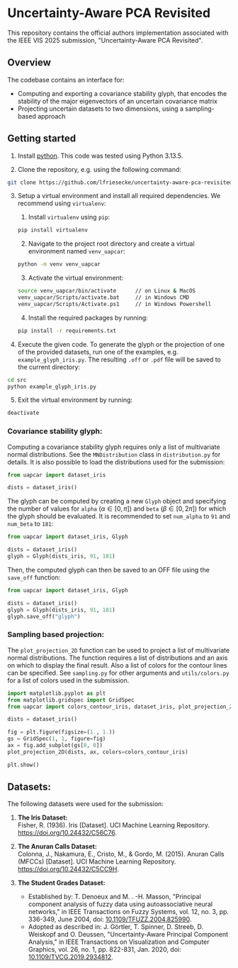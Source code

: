 # Uncertainty-Aware PCA Revisited

This repository contains the official authors implementation associated with the IEEE VIS 2025 submission, "Uncertainty-Aware PCA Revisited".


## Overview

The codebase contains an interface for:
- Computing and exporting a covariance stability glyph, that encodes the stability of the major eigenvectors of an uncertain covariance matrix
- Projecting uncertain datasets to two dimensions, using a sampling-based approach


## Getting started

1. Install [python](https://www.python.org/downloads/). This code was tested using Python 3.13.5.

2. Clone the repository, e.g. using the following command:

```bash
git clone https://github.com/lfriesecke/uncertainty-aware-pca-revisited.git
```

3. Setup a virtual environment and install all required dependencies. We recommend using `virtualenv`:

   1. Install `virtualenv` using `pip`:
   ```bash
   pip install virtualenv
   ```

   2. Navigate to the project root directory and create a virtual environment named `venv_uapcar`:
   ```bash
   python -m venv venv_uapcar
   ```

   3. Activate the virtual environment:
   ```bash
   source venv_uapcar/bin/activate      // on Linux & MacOS
   venv_uapcar/Scripts/activate.bat     // in Windows CMD
   venv_uapcar/Scripts/Activate.ps1     // in Windows Powershell
   ```

   4. Install the required packages by running:
   ```bash
   pip install -r requirements.txt
   ```

4. Execute the given code. To generate the glyph or the projection of one of the provided datasets, run one of the examples, e.g. `example_glyph_iris.py`. The resulting `.off` or `.pdf` file will be saved to the current directory:
```bash
cd src
python example_glyph_iris.py
```

5. Exit the virtual environment by running:
```bash
deactivate
```


### Covariance stability glyph:

Computing a covariance stability glyph requires only a list of multivariate normal distributions. See the `MNDistribution` class in `distribution.py` for details. It is also possible to load the distributions used for the submission:

```python
from uapcar import dataset_iris

dists = dataset_iris()
```

The glyph can be computed by creating a new `Glyph` object and specifying the number of values for `alpha` ($\alpha \in [0, \pi]$) and `beta` ($\beta \in [0, 2\pi]$) for which the glyph should be evaluated. It is recommended to set `num_alpha` to `91` and `num_beta` to `181`:

```python
from uapcar import dataset_iris, Glyph

dists = dataset_iris()
glyph = Glyph(dists_iris, 91, 181)
```

Then, the computed glyph can then be saved to an OFF file using the `save_off` function:

```python
from uapcar import dataset_iris, Glyph

dists = dataset_iris()
glyph = Glyph(dists_iris, 91, 181)
glyph.save_off("glyph")
```


### Sampling based projection:

The `plot_projection_2D` function can be used to project a list of multivariate normal distributions. The function requires a list of distributions and an axis on which to display the final result. Also a list of colors for the contour lines can be specified. See `sampling.py` for other arguments and `utils/colors.py` for a list of colors used in the submission.

```python
import matplotlib.pyplot as plt
from matplotlib.gridspec import GridSpec
from uapcar import colors_contour_iris, dataset_iris, plot_projection_2D

dists = dataset_iris()

fig = plt.figure(figsize=(1., 1.))
gs = GridSpec(1, 1, figure=fig)
ax = fig.add_subplot(gs[0, 0])
plot_projection_2D(dists, ax, colors=colors_contour_iris)

plt.show()
```


## Datasets:

The following datasets were used for the submission:

1. **The Iris Dataset:**\
    Fisher, R. (1936). Iris [Dataset]. UCI Machine Learning Repository. https://doi.org/10.24432/C56C76.

2. **The Anuran Calls Dataset:**\
    Colonna, J., Nakamura, E., Cristo, M., & Gordo, M. (2015). Anuran Calls (MFCCs) [Dataset]. UCI Machine Learning Repository. https://doi.org/10.24432/C5CC9H.

3. **The Student Grades Dataset:**
    - Established by: T. Denoeux and M. . -H. Masson, "Principal component analysis of fuzzy data using autoassociative neural networks," in IEEE Transactions on Fuzzy Systems, vol. 12, no. 3, pp. 336-349, June 2004, doi: [10.1109/TFUZZ.2004.825990](https://doi.org/10.1109/TFUZZ.2004.825990).
    - Adopted as described in: J. Görtler, T. Spinner, D. Streeb, D. Weiskopf and O. Deussen, "Uncertainty-Aware Principal Component Analysis," in IEEE Transactions on Visualization and Computer Graphics, vol. 26, no. 1, pp. 822-831, Jan. 2020, doi: [10.1109/TVCG.2019.2934812](https://doi.org/10.1109/TVCG.2019.2934812).
